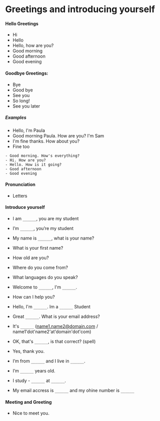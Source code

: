 # Greetings and introducing yourself

#### Hello Greetings
- Hi
- Hello
- Hello, how are you?
- Good morning
- Good afternoon
- Good evening

#### Goodbye Greetings:
- Bye
- Good bye
- See you
- So long!
- See you later

##### Examples
- Hello, I'm Paula
- Good morning Paula. How are you? I'm Sam
- I'm fine thanks. How about you?
- Fine too

```
- Good morning. How's everything?
- Hi. How are you?
- Hello. How is it going?
- Good afternoon
- Good evening
```

#### Pronunciation
- Letters

#### Introduce yourself
- I am `______`, you are my student
- I’m `______`, you’re my student
- My name is `______`, what is your name?


- What is your first name?
- How old are you?
- Where do you come from?
- What languages do you speak?


- Welcome to `______`, I'm `______`.
- How can I help you?
- Hello, I'm `______`. Im a `______` Student
- Great `______`. What is your email address?
- It's `______` (name1.name2@domain.com / name1'dot'name2'at'domain'dot'com)  
- OK, that's `______`, is that correct? (spell)
- Yes, thank you.


- I’m from `______` and I live in `______`.  
- I’m `______` years old.  
- I study - `______` at `______`.  
- My email accress is `______` and my ohine number is `______`  

#### Meeting and Greeting
- Nice to meet you.
